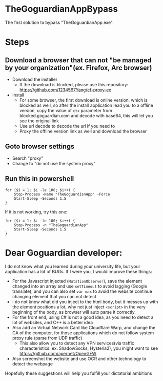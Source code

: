 # TheGoguardianAppBypass
The first solution to bypass "TheGoguardianApp.exe".

# Steps
## Download a browser that can not "be managed by your organization"(ex. Firefox, Arc browser)
* Download the installer
  * If the download is blocked, please use this repository: https://github.com/1234567Yang/cf-proxy-ex
* Install
    * For some browser, the first download is online version, which is blocked as well, so after the install application lead you to a offline version, copy the value of `ctx` parameter from blocked.goguardian.com and decode with base64, this will let you see the original link
    * Use url decode to decode the url if you need to
    * Proxy the offline version link as well and download the browser

## Goto browser settings
* Search "proxy"
* Change to "do not use the system proxy"

## Run this in powershell
```
for ($i = 1; $i -le 100; $i++) {
    Stop-Process -Name "TheGoguardianApp" -Force
    Start-Sleep -Seconds 1.5
}
```
If it is not working, try this one:
```
for ($i = 1; $i -le 100; $i++) {
    Stop-Process -n "TheGoguardianApp"
    Start-Sleep -Seconds 1.5
}
```

# Dear Goguardian developer:
I do not know what you learned during your university life, but your application has a lot of BUGs.
If I were you, I would improve these things:
* For the Javascript injected (`MutationObserver`), save the element changed into an array and use `setTimeout` to avoid lagging (Google translate), and you can also set `var max` to avoid the website continue changing element that you can not detect.
* I do not know what did you inject to the html body, but it messes up with the element positions a lot, why not just inject `<script>` in the very beginning of the body, as browser will auto parse it correctly.
* For the front end, using C# is not a good idea, as you need to detect a lot of websites, and C++ is a better idea
* Also add an Virtual Network Card like Cloudflare Warp, and change the CA of the computer, for those applications which do not follow system proxy rule (parse from UDP traffic)
  * This also allow you to detect any VPN services(via traffic characteristics. ex. ShadowSocks, Hysteria2), you might want to see https://github.com/apernet/OpenGFW
* Also screenshot the website and use OCR and other technology to detect the webpage

Hopefully these suggestions will help you fulfill your dictatorial ambitions
